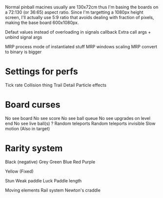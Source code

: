 Normal pinball macines usually are 130x72cm thus I'm basing the boards on a 72:130 (or 36:65) aspect ratio.
Since I'm targetting a 1080px height screen, I'll actually use 5:9 ratio that avoids dealing with fraction of pixels, making the base board 600x1080px.


Defaut values instead of overloading in signals callback
Extra call args + unbind signal args

MRP process mode of instantiated stuff
MRP windows scaling
MRP convert to binary is bigger

# Settings for perfs
Tick rate
Collision thing
Trail Detail
Particle effects



# Board curses
No see board
No see score
No see ball queue
No see upgrades on level end
No see live ball(s) ?
Random teleports
Random teleports invisible
Slow motion (Also in target)


# Rarity system

Black (negative)
Grey
Green
Blue
Red
Purple

Yellow (Fixed)

Stun
Weak paddle
Luck
Paddle length

Moving elements
Rail system
Newton's craddle
